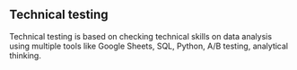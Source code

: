 ## Technical testing

Technical testing is based on checking technical skills on data analysis using multiple tools like Google Sheets, SQL,
Python, A/B testing, analytical thinking.
